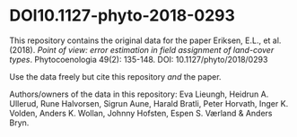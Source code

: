 # DOI10.1127-phyto-2018-0293

This repository contains the original data for the paper Eriksen, E.L., et al. (2018). *Point of view: error estimation in field assignment of land-cover types*. Phytocoenologia 49(2): 135-148. DOI: 10.1127/phyto/2018/0293

Use the data freely but cite this repository *and* the paper. 

Authors/owners of the data in this repository: 
Eva Lieungh, Heidrun A. Ullerud, Rune Halvorsen, Sigrun Aune, Harald Bratli, Peter Horvath, Inger K. Volden,
Anders K. Wollan, Johnny Hofsten, Espen S. Værland & Anders Bryn.
